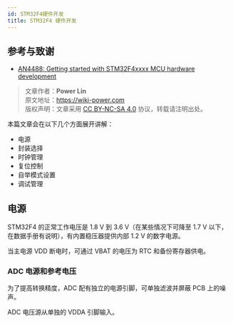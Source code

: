 ```yaml
---
id: STM32F4硬件开发
title: STM32F4 硬件开发
---
```


## 参考与致谢 

- [AN4488: Getting started with STM32F4xxxx MCU hardware development](https://www.st.com/content/ccc/resource/technical/document/application_note/76/f9/c8/10/8a/33/4b/f0/DM00115714.pdf/files/DM00115714.pdf/jcr:content/translations/en.DM00115714.pdf)

> 文章作者：**Power Lin**  
> 原文地址：<https://wiki-power.com>  
> 版权声明：文章采用 [CC BY-NC-SA 4.0](https://creativecommons.org/licenses/by/4.0/deed.zh) 协议，转载请注明出处。

本篇文章会在以下几个方面展开讲解：

- 电源
- 封装选择
- 时钟管理
- 复位控制
- 自举模式设置
- 调试管理

## 电源

STM32F4 的正常工作电压是 1.8 V 到 3.6 V（在某些情况下可降至 1.7 V 以下，在数据手册有说明），有内置稳压器提供内部 1.2 V 的数字电源。

当主电源 VDD 断电时，可通过 VBAT 的电压为 RTC 和备份寄存器供电。

### ADC 电源和参考电压

为了提高转换精度，ADC 配有独立的电源引脚，可单独滤波并屏蔽 PCB 上的噪声。

ADC 电压源从单独的 VDDA 引脚输入。